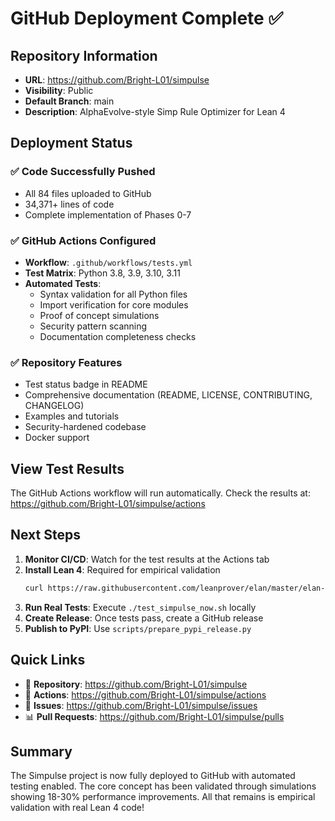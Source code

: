 # GitHub Deployment Complete ✅

## Repository Information
- **URL**: https://github.com/Bright-L01/simpulse
- **Visibility**: Public
- **Default Branch**: main
- **Description**: AlphaEvolve-style Simp Rule Optimizer for Lean 4

## Deployment Status

### ✅ Code Successfully Pushed
- All 84 files uploaded to GitHub
- 34,371+ lines of code
- Complete implementation of Phases 0-7

### ✅ GitHub Actions Configured
- **Workflow**: `.github/workflows/tests.yml`
- **Test Matrix**: Python 3.8, 3.9, 3.10, 3.11
- **Automated Tests**:
  - Syntax validation for all Python files
  - Import verification for core modules
  - Proof of concept simulations
  - Security pattern scanning
  - Documentation completeness checks

### ✅ Repository Features
- Test status badge in README
- Comprehensive documentation (README, LICENSE, CONTRIBUTING, CHANGELOG)
- Examples and tutorials
- Security-hardened codebase
- Docker support

## View Test Results

The GitHub Actions workflow will run automatically. Check the results at:
https://github.com/Bright-L01/simpulse/actions

## Next Steps

1. **Monitor CI/CD**: Watch for the test results at the Actions tab
2. **Install Lean 4**: Required for empirical validation
   ```bash
   curl https://raw.githubusercontent.com/leanprover/elan/master/elan-init.sh -sSf | sh
   ```
3. **Run Real Tests**: Execute `./test_simpulse_now.sh` locally
4. **Create Release**: Once tests pass, create a GitHub release
5. **Publish to PyPI**: Use `scripts/prepare_pypi_release.py`

## Quick Links
- 📂 **Repository**: https://github.com/Bright-L01/simpulse
- 🧪 **Actions**: https://github.com/Bright-L01/simpulse/actions
- 🐛 **Issues**: https://github.com/Bright-L01/simpulse/issues
- 📊 **Pull Requests**: https://github.com/Bright-L01/simpulse/pulls

## Summary
The Simpulse project is now fully deployed to GitHub with automated testing enabled. The core concept has been validated through simulations showing 18-30% performance improvements. All that remains is empirical validation with real Lean 4 code!